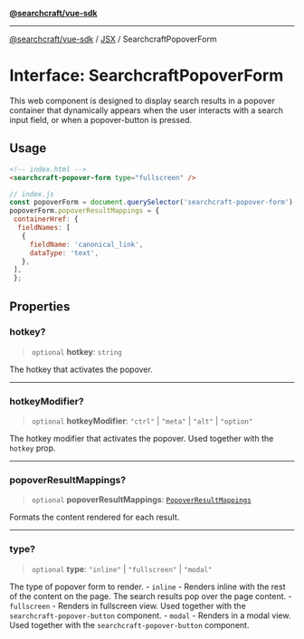 [**@searchcraft/vue-sdk**](/reference/sdk/js-vue/README.md)

***

[@searchcraft/vue-sdk](/reference/sdk/js-vue/globals.md) / [JSX](/reference/sdk/js-vue/namespaces/JSX/README.md) / SearchcraftPopoverForm

# Interface: SearchcraftPopoverForm

This web component is designed to display search results in a popover container that dynamically appears when the user interacts with a search input field, or when a popover-button is pressed.
## Usage
```html
<!-- index.html -->
<searchcraft-popover-form type="fullscreen" />
```
```js
// index.js
const popoverForm = document.querySelector('searchcraft-popover-form');
popoverForm.popoverResultMappings = {
 containerHref: {
  fieldNames: [
   {
     fieldName: 'canonical_link',
     dataType: 'text',
   },
 ],
 };
```

## Properties

### hotkey?

> `optional` **hotkey**: `string`

The hotkey that activates the popover.

***

### hotkeyModifier?

> `optional` **hotkeyModifier**: `"ctrl"` \| `"meta"` \| `"alt"` \| `"option"`

The hotkey modifier that activates the popover. Used together with the `hotkey` prop.

***

### popoverResultMappings?

> `optional` **popoverResultMappings**: [`PopoverResultMappings`](/reference/sdk/js-vue/type-aliases/PopoverResultMappings.md)

Formats the content rendered for each result.

***

### type?

> `optional` **type**: `"inline"` \| `"fullscreen"` \| `"modal"`

The type of popover form to render.  - `inline` - Renders inline with the rest of the content on the page. The search results pop over the page content. - `fullscreen` - Renders in fullscreen view. Used together with the `searchcraft-popover-button` component. - `modal` - Renders in a modal view. Used together with the `searchcraft-popover-button` component.

